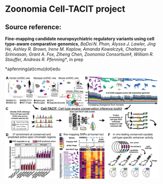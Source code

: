 # Zoonomia Cell-TACIT project

## Source reference: 
**Fine-mapping candidate neuropsychiatric regulatory variants using cell type-aware comparative genomics**, _BaDoi N. Phan, Alyssa J. Lawler, Jing He, Ashley R. Brown, Irene M. Kaplow, Amanda Kowalczyk, Chaitanya Srinivasan, Grant A. Fox, Ziheng Chen, Zoonomia Consortium‡, William R. Stauffer, Andreas R. Pfenning\*_, in prep

\*apfenning(at)cmu(dot)edu

![alt text](figures/explanatory/Figure_1_main_celltacit_inputs_outputs_simpler.png?raw=true)

